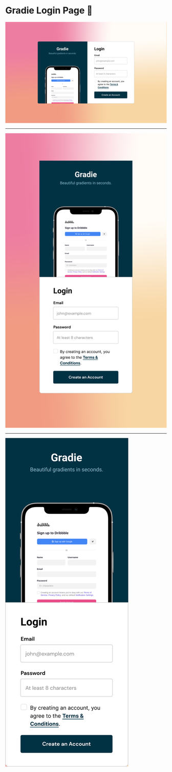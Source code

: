 
# Gradie Login Page 👋

![](Design/Sign%20Up%20-%20Desktop%20View.png)

----

![](Design/Sign%20Up%20-%20Tablet%20View.png)

----

![](/Design/Sign%20Up%20-%20Mobile%20View.png)